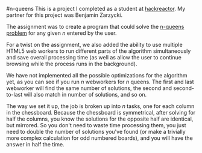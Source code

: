 #n-queens
This is a project I completed as a student at [hackreactor](http://hackreactor.com). My partner for this project was Benjamin Zarzycki.

The assignment was to create a program that could solve the [n-queens problem](http://en.wikipedia.org/wiki/Eight_queens_puzzle) for any given *n* entered by the user.

For a twist on the assignment, we also added the ability to use multiple HTML5 web workers to run different parts of the algorithm simultaneously and save overall processing time (as well as allow the user to continue browsing while the process runs in the background).

We have not implemented all the possible optimizations for the algorithm yet, as you can see if you run *n* webworkers for *n* queens.  The first and last webworker will find the same number of solutions, the second and second-to-last will also match in number of solutions, and so on.

The way we set it up, the job is broken up into *n* tasks, one for each column in the chessboard.  Because the chessboard is symmetrical, after solving for half the columns, you know the solutions for the opposite half are identical, but mirrored.  So you don't need to waste time processing them, you just need to double the number of solutions you've found (or make a trivially more complex calculation for odd numbered boards), and you will have the answer in half the time.